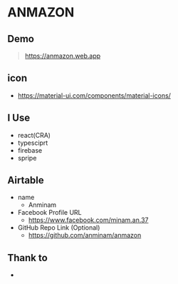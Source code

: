 # ANMAZON

## Demo

> https://anmazon.web.app

## icon

- https://material-ui.com/components/material-icons/

## I Use

- react(CRA)
- typesciprt
- firebase
- spripe

## Airtable

- name
  - Anminam
- Facebook Profile URL
  - https://www.facebook.com/minam.an.37
- GitHub Repo Link (Optional)
  - https://github.com/anminam/anmazon

## Thank to

-
